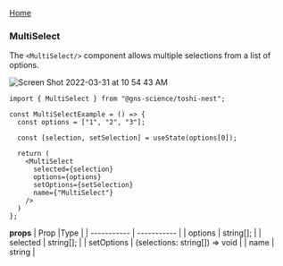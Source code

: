 [Home](../../README.md)

### MultiSelect

The `<MultiSelect/>` component allows multiple selections from a list of options.

![Screen Shot 2022-03-31 at 10 54 43 AM](https://user-images.githubusercontent.com/78287649/160937855-e908348d-a715-4238-b3d7-6cd0c63db948.png)

```import React, { useState } from "react";
import { MultiSelect } from "@gns-science/toshi-nest";

const MultiSelectExample = () => {
  const options = ["1", "2", "3"];

  const [selection, setSelection] = useState(options[0]);

  return (
    <MultiSelect
      selected={selection}
      options={options}
      setOptions={setSelection}
      name={"MultiSelect"}
    />
  )
};
```

**props**
| Prop |Type |
| ----------- | ----------- |
| options | string[]; |
| selected | string[]; |
| setOptions | (selections: string[]) => void |
| name | string |
